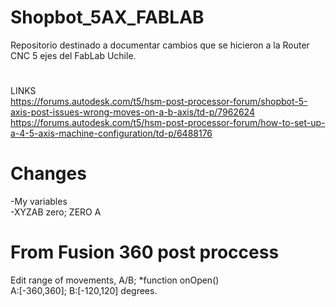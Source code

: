 # Shopbot_5AX_FABLAB

Repositorio destinado a documentar cambios que se hicieron a la Router CNC 5 ejes del FabLab Uchile.
#
LINKS <br/>
https://forums.autodesk.com/t5/hsm-post-processor-forum/shopbot-5-axis-post-issues-wrong-moves-on-a-b-axis/td-p/7962624 
<br/>
https://forums.autodesk.com/t5/hsm-post-processor-forum/how-to-set-up-a-4-5-axis-machine-configuration/td-p/6488176

# Changes
-My variables <br/>
-XYZAB zero; ZERO A

# From Fusion 360 post proccess
Edit range of movements, A/B; *function onOpen() <br/>
A:[-360,360]; B:[-120,120] degrees.
